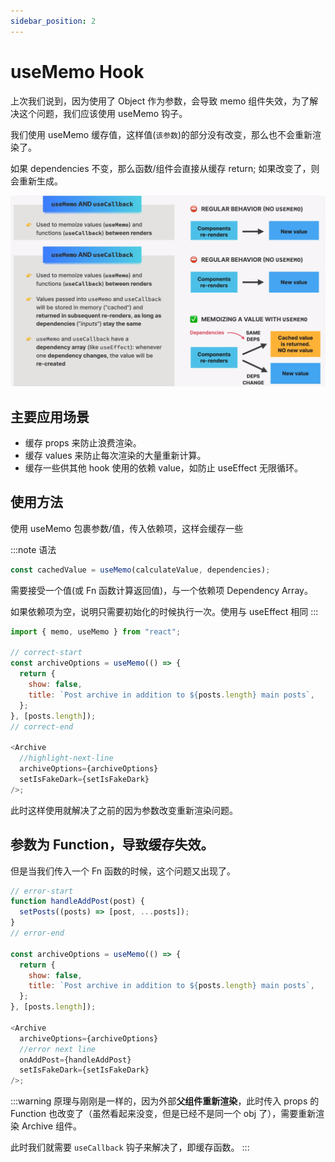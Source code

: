 ```yaml
---
sidebar_position: 2
---
```


# useMemo Hook

上次我们说到，因为使用了 Object 作为参数，会导致 memo 组件失效，为了解决这个问题，我们应该使用 useMemo 钩子。

我们使用 useMemo 缓存值，这样值(`该参数`)的部分没有改变，那么也不会重新渲染了。

如果 dependencies 不变，那么函数/组件会直接从缓存 return; 如果改变了，则会重新生成。

![useMemo](./images/useMemo-1.png)

## 主要应用场景

- 缓存 props 来防止浪费渲染。
- 缓存 values 来防止每次渲染的大量重新计算。
- 缓存一些供其他 hook 使用的依赖 value，如防止 useEffect 无限循环。

## 使用方法

使用 useMemo 包裹参数/值，传入依赖项，这样会缓存一些

:::note 语法

```js
const cachedValue = useMemo(calculateValue, dependencies);
```

需要接受一个值(或 Fn 函数计算返回值)，与一个依赖项 Dependency Array。

如果依赖项为空，说明只需要初始化的时候执行一次。使用与 useEffect 相同
:::

```js
import { memo, useMemo } from "react";

// correct-start
const archiveOptions = useMemo(() => {
  return {
    show: false,
    title: `Post archive in addition to ${posts.length} main posts`,
  };
}, [posts.length]);
// correct-end

<Archive
  //highlight-next-line
  archiveOptions={archiveOptions}
  setIsFakeDark={setIsFakeDark}
/>;
```

此时这样使用就解决了之前的因为参数改变重新渲染问题。

## 参数为 Function，导致缓存失效。

但是当我们传入一个 Fn 函数的时候，这个问题又出现了。

```js title="App.js"
// error-start
function handleAddPost(post) {
  setPosts((posts) => [post, ...posts]);
}
// error-end

const archiveOptions = useMemo(() => {
  return {
    show: false,
    title: `Post archive in addition to ${posts.length} main posts`,
  };
}, [posts.length]);

<Archive
  archiveOptions={archiveOptions}
  //error next line
  onAddPost={handleAddPost}
  setIsFakeDark={setIsFakeDark}
/>;
```

:::warning
原理与刚刚是一样的，因为外部**父组件重新渲染**，此时传入 props 的 Function 也改变了（虽然看起来没变，但是已经不是同一个 obj 了），需要重新渲染 Archive 组件。

此时我们就需要 `useCallback` 钩子来解决了，即缓存函数。
:::
